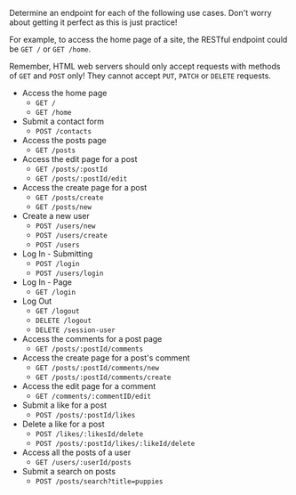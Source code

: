 Determine an endpoint for each of the following use cases. Don't worry about
getting it perfect as this is just practice!

For example, to access the home page of a site, the RESTful endpoint could be
`GET /` or `GET /home`.

Remember, HTML web servers should only accept requests with methods of `GET` and
`POST` only! They cannot accept `PUT`, `PATCH` or `DELETE` requests.

- Access the home page
  - `GET /`
  - `GET /home`
- Submit a contact form
    - `POST /contacts`
- Access the posts page
    - `GET /posts`
- Access the edit page for a post
    - `GET /posts/:postId`
    - `GET /posts/:postId/edit`
- Access the create page for a post
    - `GET /posts/create`
    - `GET /posts/new`
- Create a new user
    - `POST /users/new`
    - `POST /users/create`
    - `POST /users`
- Log In - Submitting 
    - `POST /login`
    - `POST /users/login`
- Log In - Page
    - `GET /login`
- Log Out
    - `GET /logout`
    - `DELETE /logout`
    - `DELETE /session-user`
- Access the comments for a post page
    - `GET /posts/:postId/comments`
- Access the create page for a post's comment
    - `GET /posts/:postId/comments/new`
    - `GET /posts/:postId/comments/create`
- Access the edit page for a comment
    - `GET /comments/:commentID/edit`
- Submit a like for a post
    - `POST /posts/:postId/likes`
- Delete a like for a post
    - `POST /likes/:likesId/delete`
    - `POST /posts/:postId/likes/:likeId/delete`
- Access all the posts of a user
    - `GET /users/:userId/posts`
- Submit a search on posts
    - `POST /posts/search?title=puppies`